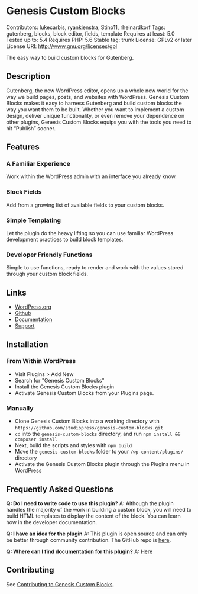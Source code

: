 # Genesis Custom Blocks #

Contributors: lukecarbis, ryankienstra, Stino11, rheinardkorf
Tags: gutenberg, blocks, block editor, fields, template
Requires at least: 5.0
Tested up to: 5.4
Requires PHP: 5.6
Stable tag: trunk
License: GPLv2 or later
License URI: http://www.gnu.org/licenses/gpl

The easy way to build custom blocks for Gutenberg.

## Description ##

Gutenberg, the new WordPress editor, opens up a whole new world for the way we build pages, posts, and websites with WordPress. Genesis Custom Blocks makes it easy to harness Gutenberg and build custom blocks the way you want them to be built. Whether you want to implement a custom design, deliver unique functionality, or even remove your dependence on other plugins, Genesis Custom Blocks equips you with the tools you need to hit “Publish” sooner.

## Features ##

### A Familiar Experience ###
Work within the WordPress admin with an interface you already know.

### Block Fields ###
Add from a growing list of available fields to your custom blocks.

### Simple Templating ###
Let the plugin do the heavy lifting so you can use familiar WordPress development practices to build block templates.

### Developer Friendly Functions ###
Simple to use functions, ready to render and work with the values stored through your custom block fields.

## Links ##
* [WordPress.org](https://wordpress.org/plugins/genesis-custom-blocks)
* [Github](https://github.com/studiopress/genesis-custom-blocks)
* [Documentation](https://developer.wpengine.com/genesis-custom-blocks)
* [Support](https://wordpress.org/support/plugin/genesis-custom-blocks)

## Installation ##
### From Within WordPress ###
* Visit Plugins > Add New
* Search for "Genesis Custom Blocks"
* Install the Genesis Custom Blocks plugin
* Activate Genesis Custom Blocks from your Plugins page.

### Manually ###
* Clone Genesis Custom Blocks into a working directory with `https://github.com/studiopress/genesis-custom-blocks.git`
* `cd` into the `genesis-custom-blocks` directory, and run `npm install && composer install`
* Next, build the scripts and styles with `npm build`
* Move the `genesis-custom-blocks` folder to your `/wp-content/plugins/` directory
* Activate the Genesis Custom Blocks plugin through the Plugins menu in WordPress

## Frequently Asked Questions ###
**Q: Do I need to write code to use this plugin?**
A: Although the plugin handles the majority of the work in building a custom block, you will need to build HTML templates to display the content of the block. You can learn how in the developer documentation.

**Q: I have an idea for the plugin**
A: This plugin is open source and can only be better through community contribution. The GitHub repo is [here](https://github.com/studiopress/genesis-custom-blocks).

**Q: Where can I find documentation for this plugin?**
A: [Here](https://developer.wpengine.com/genesis-custom-blocks)

## Contributing ##

See [Contributing to Genesis Custom Blocks](https://github.com/studiopress/genesis-custom-blocks/blob/develop/CONTRIBUTING.md).

